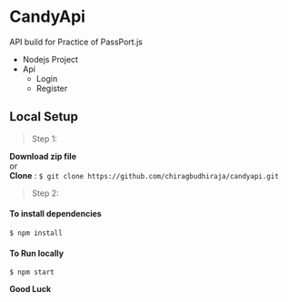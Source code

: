 # CandyApi
API build for Practice of PassPort.js
- Nodejs Project
- Api
  - Login
  - Register
## Local Setup
> Step 1:  

**Download zip file**  
or  
**Clone** : `$ git clone https://github.com/chiragbudhiraja/candyapi.git`


>Step 2:  

#### To install dependencies  
`$ npm install `  
#### To Run locally  
`$ npm start `  

**Good Luck**

